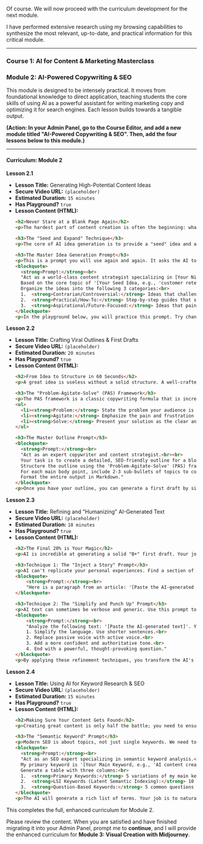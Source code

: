 Of course. We will now proceed with the curriculum development for the next module.

I have performed extensive research using my browsing capabilities to synthesize the most relevant, up-to-date, and practical information for this critical module.

---

### **Course 1: AI for Content & Marketing Masterclass**

### **Module 2: AI-Powered Copywriting & SEO**

This module is designed to be intensely practical. It moves from foundational knowledge to direct application, teaching students the core skills of using AI as a powerful assistant for writing marketing copy and optimizing it for search engines. Each lesson builds towards a tangible output.

**(Action: In your Admin Panel, go to the Course Editor, and add a new module titled "AI-Powered Copywriting & SEO". Then, add the four lessons below to this module.)**

---

#### **Curriculum: Module 2**

**Lesson 2.1**
*   **Lesson Title:** Generating High-Potential Content Ideas
*   **Secure Video URL:** `(placeholder)`
*   **Estimated Duration:** `15 minutes`
*   **Has Playground?** `true`
*   **Lesson Content (HTML):**
    ```html
    <h2>Never Stare at a Blank Page Again</h2>
    <p>The hardest part of content creation is often the beginning: what should you even talk about? In this lesson, you'll learn how to use AI as an infinite idea generation engine, ensuring you always have a backlog of compelling topics that your audience actually cares about.</p>
    
    <h3>The "Seed and Expand" Technique</h3>
    <p>The core of AI idea generation is to provide a "seed" idea and ask the AI to expand upon it in various ways. We will use a powerful prompt that leverages different creative angles.</p>
    
    <h3>The Master Idea Generation Prompt</h3>
    <p>This is a prompt you will use again and again. It asks the AI to act as a specific expert and to brainstorm ideas based on different psychological triggers.</p>
    <blockquote>
      <strong>Prompt:</strong><br>
      "Act as a world-class content strategist specializing in [Your Niche, e.g., 'B2B software marketing']. Your target audience is [Your Audience, e.g., 'startup founders'].<br><br>
      Based on the core topic of '[Your Seed Idea, e.g., 'customer retention']', generate 15 compelling content ideas (blog posts or videos).<br><br>
      Organize the ideas into the following 3 categories:<br>
      1.  <strong>Contrarian/Controversial:</strong> Ideas that challenge a common belief in the industry.<br>
      2.  <strong>Practical/How-To:</strong> Step-by-step guides that solve a specific, urgent problem.<br>
      3.  <strong>Aspirational/Future-Focused:</strong> Ideas that paint a picture of a better future for the audience."
    </blockquote>
    <p>In the playground below, you will practice this prompt. Try changing the niche, audience, and seed idea to see how the AI adapts its suggestions. This single technique can generate a year's worth of content ideas in minutes.</p>
    ```

**Lesson 2.2**
*   **Lesson Title:** Crafting Viral Outlines & First Drafts
*   **Secure Video URL:** `(placeholder)`
*   **Estimated Duration:** `20 minutes`
*   **Has Playground?** `true`
*   **Lesson Content (HTML):**
    ```html
    <h2>From Idea to Structure in 60 Seconds</h2>
    <p>A great idea is useless without a solid structure. A well-crafted outline is the skeleton of your content, ensuring a logical flow and a compelling narrative. In this lesson, you'll learn how to turn any idea into a detailed, ready-to-write outline.</p>
    
    <h3>The "Problem-Agitate-Solve" (PAS) Framework</h3>
    <p>The PAS framework is a classic copywriting formula that is incredibly effective for creating engaging content. We will teach our AI to use it to structure our outlines.</p>
    <ul>
      <li><strong>Problem:</strong> State the problem your audience is facing.</li>
      <li><strong>Agitate:</strong> Emphasize the pain and frustration of that problem.</li>
      <li><strong>Solve:</strong> Present your solution as the clear and obvious answer.</li>
    </ul>

    <h3>The Master Outline Prompt</h3>
    <blockquote>
      <strong>Prompt:</strong><br>
      "Act as an expert copywriter and content strategist.<br><br>
      Your task is to create a detailed, SEO-friendly outline for a blog post titled: '[Your Chosen Idea Title]'.<br><br>
      Structure the outline using the 'Problem-Agitate-Solve' (PAS) framework. Include a compelling hook for the introduction, 3-5 main body points, and a strong call-to-action for the conclusion.<br><br>
      For each main body point, include 2-3 sub-bullets of topics to cover.<br><br>
      Format the entire output in Markdown."
    </blockquote>
    <p>Once you have your outline, you can generate a first draft by simply prompting the AI: "Now, write the full blog post based on this outline." In the playground, you will take one of the ideas from the previous lesson and use this prompt to generate a complete outline.</p>
    ```

**Lesson 2.3**
*   **Lesson Title:** Refining and "Humanizing" AI-Generated Text
*   **Secure Video URL:** `(placeholder)`
*   **Estimated Duration:** `18 minutes`
*   **Has Playground?** `true`
*   **Lesson Content (HTML):**
    ```html
    <h2>The Final 20% is Your Magic</h2>
    <p>AI is incredible at generating a solid "B+" first draft. Your job as a creator is to add your unique voice, stories, and insights to turn it into an "A++" masterpiece. This is the most important step that most people skip. In this lesson, you'll learn the key techniques for refining AI text.</p>

    <h3>Technique 1: The "Inject a Story" Prompt</h3>
    <p>AI can't replicate your personal experiences. Find a section of the draft and use this prompt to make it more relatable.</p>
    <blockquote>
        <strong>Prompt:</strong><br>
        "Here is a paragraph from an article: '[Paste the AI-generated paragraph]'. Rewrite this paragraph to include a short, personal anecdote about a time I [briefly describe a relevant experience, e.g., 'struggled with managing multiple social media accounts']. Make the tone more conversational and empathetic."
    </blockquote>

    <h3>Technique 2: The "Simplify and Punch Up" Prompt</h3>
    <p>AI text can sometimes be verbose and generic. Use this prompt to make it clearer and more impactful.</p>
    <blockquote>
        <strong>Prompt:</strong><br>
        "Analyze the following text: '[Paste the AI-generated text]'. Your task is to rewrite it with the following goals:<br>
        1. Simplify the language. Use shorter sentences.<br>
        2. Replace passive voice with active voice.<br>
        3. Add a more confident and authoritative tone.<br>
        4. End with a powerful, thought-provoking question."
    </blockquote>
    <p>By applying these refinement techniques, you transform the AI's generic draft into a unique piece of content that reflects your personal brand and expertise. Practice these prompts in the playground with text from your previous lesson's outline.</p>
    ```

**Lesson 2.4**
*   **Lesson Title:** Using AI for Keyword Research & SEO
*   **Secure Video URL:** `(placeholder)`
*   **Estimated Duration:** `15 minutes`
*   **Has Playground?** `true`
*   **Lesson Content (HTML):**
    ```html
    <h2>Making Sure Your Content Gets Found</h2>
    <p>Creating great content is only half the battle; you need to ensure it's discoverable by search engines. In this lesson, you'll learn how to use AI as a powerful SEO assistant to find relevant keywords and optimize your content.</p>

    <h3>The "Semantic Keyword" Prompt</h3>
    <p>Modern SEO is about topics, not just single keywords. We need to find a "cluster" of related terms that tell Google what our article is about. This prompt is designed to do just that.</p>
    <blockquote>
      <strong>Prompt:</strong><br>
      "Act as an SEO expert specializing in semantic keyword analysis.<br><br>
      My primary keyword is '[Your Main Keyword, e.g., 'AI content creation']'.<br><br>
      Generate a table with three columns:<br>
      1.  <strong>Primary Keywords:</strong> 5 variations of my main keyword.<br>
      2.  <strong>LSI Keywords (Latent Semantic Indexing):</strong> 10 related keywords and concepts that would typically appear in a comprehensive article on this topic.<br>
      3.  <strong>Question-Based Keywords:</strong> 5 common questions that users search for related to this topic."
    </blockquote>
    <p>The AI will generate a rich list of terms. Your job is to naturally sprinkle these terms throughout the article you drafted in the previous lessons. This process signals to search engines that your content is a comprehensive and high-quality resource on the topic. Use the playground to generate a keyword cluster for your blog post.</p>
    ```

This completes the full, enhanced curriculum for Module 2.

Please review the content. When you are satisfied and have finished migrating it into your Admin Panel, prompt me to **continue**, and I will provide the enhanced curriculum for **Module 3: Visual Creation with Midjourney**.